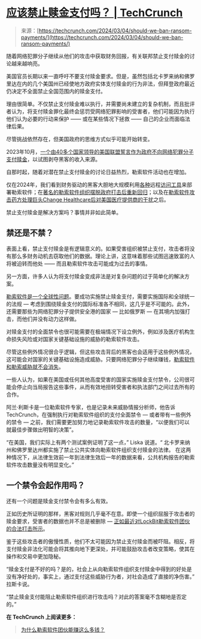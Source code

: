 <!--yml

category: 未分类

date: 2024-05-27 14:39:08

-->

# [应该禁止赎金支付吗？ | TechCrunch](https://techcrunch.com/2024/03/04/should-we-ban-ransom-payments/)

> 来源：[https://techcrunch.com/2024/03/04/should-we-ban-ransom-payments/](https://techcrunch.com/2024/03/04/should-we-ban-ransom-payments/)

随着网络犯罪分子继续从他们的攻击中获取财务回报，有关联邦禁止支付赎金的讨论越来越响亮。

美国官员长期以来一直呼吁不要支付赎金要求。但是，虽然包括北卡罗来纳和佛罗里达在内的几个美国州已经使地方政府实体支付赎金的行为非法，但拜登政府最近仍决定不全面禁止全国范围内的赎金支付。

理由很简单。不仅禁止支付赎金难以执行，并需要尚未建立的复杂机制，而且批评者认为，将支付赎金罪化最终会惩罚受网络犯罪影响的受害者，他们可能因为执行他们认为必要的行动来保护 —— 或在某些情况下拯救 —— 自己的企业而面临法律后果。

尽管挑战依然存在，但美国政府的思维方式似乎可能开始转变。

2023年10月，[一个由40多个国家领导的美国联盟誓言作为政府不向网络犯罪分子支付赎金](https://techcrunch.com/2023/10/31/united-states-cybersecurity-coalition-deny-ransom-demands/)，以试图剥夺黑客的收入来源。

自那时起，随着对潜在禁止支付赎金的讨论日益热烈，勒索软件活动也在增加。

仅在2024年，我们看到财务驱动的黑客大胆地大规模利用[各种](https://techcrunch.com/2024/02/08/researchers-say-attackers-are-mass-exploiting-new-ivanti-vpn-flaw/)远程[访问工具](https://techcrunch.com/2024/02/23/hackers-are-exploiting-connectwise-flaws-to-deploy-lockbit-ransomware-security-experts-warn/)来部署勒索软件；在[著名的勒索软件组织摆脱政府打击后重新回归](https://techcrunch.com/2024/02/26/lockbit-ransomware-takedown-now-what/)；以及在[勒索软件攻击药方处理巨头Change Healthcare后对美国医疗提供商的干扰](https://techcrunch.com/2024/02/26/ransomware-attack-change-healthcare-prescription-pharmacy-outages/)之后。

禁止支付赎金是解决方案吗？事情并非如此简单。

## 禁还是不禁？

表面上看，禁止支付赎金是有逻辑意义的。如果受害组织被禁止支付，攻击者将没有那么多财务动机去窃取他们的数据。理论上讲，这意味着那些试图迅速致富的人将被迫转而他处 —— 而且勒索软件攻击可能成为过去的事情。

另一方面，许多人认为将支付赎金变成非法是对复杂问题的过于简单化的解决方案。

[勒索软件是一个全球性问题](https://techcrunch.com/2022/11/18/combatting-ransomware/)。要成功实施禁止赎金支付，需要实施国际和全球统一的法规 — 考虑到围绕赎金支付的国际标准各不相同，这几乎是不可能的。此外，还需要那些为网络犯罪分子提供安全港的国家 — 比如俄罗斯 — 在其境内加强打击，而他们并没有动力这样做。

对赎金支付的全面禁令也很可能需要在极端情况下设立例外，例如涉及医疗机构生命损失风险或对国家关键基础设施的威胁的勒索软件攻击。

尽管这些例外情况很合乎逻辑，但这些攻击背后的黑客也会适用于这些例外情况，这可能会对国家的关键基础设施造成威胁。只要网络犯罪分子继续赚钱，[勒索软件和勒索威胁就不会消失](https://techcrunch.com/2023/12/18/why-extortion-is-the-new-ransomware-threat/)。

一些人认为，如果在美国或任何其他高度受害的国家实施赎金支付禁令，公司很可能会停止向当局报告这些事件，从而有效地扭转受害者和执法部门之间过去所有的合作。

阿兰·利斯卡是一位勒索软件专家，也是记录未来威胁情报分析师，他告诉 TechCrunch，在强制执行对勒索软件组织的支付全面禁令 — 或者带有一些例外的禁令 — 之前，我们需要更加努力地记录勒索软件攻击的数量，“以便我们可以就最佳步骤做出明智的决策”。

“在美国，我们实际上有两个测试案例证明了这一点，” Liska 说道。“ 北卡罗来纳州和佛罗里达州都实施了禁止公共实体向勒索软件组织支付赎金的法律。 在这两种情况下，从法律生效前一年到法律生效后一年的数据来看，公共机构报告的勒索软件攻击数量没有明显变化。”

## 一个禁令会起作用吗？

还有一个问题是赎金支付禁令会有多么有效。

正如历史所证明的那样，黑客对规则几乎毫不在意。即使一个组织屈服于攻击者的赎金要求，受害者的数据也并不总是被删除 — [正如最近对LockBit勒索软件团伙的合法打击所示](https://techcrunch.com/2024/02/20/us-uk-authorities-claim-seizure-of-lockbit-ransomware-gangs-dark-web-leak-site/)。

鉴于这些攻击者的傲慢性质，他们不太可能因为禁止支付赎金而被吓阻。相反，将支付赎金非法化可能会将其推向地下更深处，并可能鼓励攻击者改变策略，使其在操作和交易中更加隐秘。

“赎金支付是不好的吗？是的，社会上从向勒索软件组织支付赎金中得到的好处是没有净好处的，事实上，通过支付这些威胁行为者，对社会造成了直接的净伤害。” 拉斯卡说。

“禁止赎金支付能阻止勒索软件组织进行攻击吗？对此的答案毫不含糊地是否定的。”

**在 TechCrunch 上阅读更多：**

> [为什么勒索软件团伙能赚这么多钱？](https://techcrunch.com/2024/02/17/why-ransomware-makes-so-much-money/)
